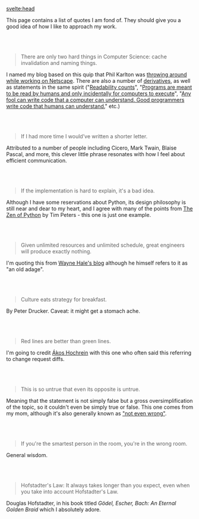<svelte:head>
  <title>Quotes I appreciate</title>
</svelte:head>

This page contains a list of quotes I am fond of. They should give you a good idea of how I like to approach my work.

<div id="quotes">

> There are only two hard things in Computer Science: cache invalidation and naming things.

I named my blog based on this quip that Phil Karlton was [throwing around while working on Netscape](https://www.karlton.org/2017/12/naming-things-hard).
There are also a number of [derivatives](https://martinfowler.com/bliki/TwoHardThings.html), as well as statements in the same spirit ("[Readability counts](https://peps.python.org/pep-0020/)", "[Programs are meant to be read by humans and only incidentally for computers to execute](https://www.goodreads.com/quotes/6086714-programs-are-meant-to-be-read-by-humans-and-only)", "[Any fool can write code that a computer can understand. Good programmers write code that humans can understand.](https://en.wikiquote.org/wiki/Martin_Fowler)" etc.)

> If I had more time I would’ve written a shorter letter.

Attributed to a number of people including Cicero, Mark Twain, Blaise Pascal, and more, this clever little phrase resonates with how I feel about efficient communication.

> If the implementation is hard to explain, it's a bad idea.

Although I have some reservations about Python, its design philosophy is still near and dear to my heart, and I agree with many of the points from [The Zen of Python](https://peps.python.org/pep-0020/) by Tim Peters - this one is just one example.

> Given unlimited resources and unlimited schedule, great engineers will produce exactly nothing.

I'm quoting this from [Wayne Hale's blog](https://waynehale.wordpress.com/2012/10/07/after-ten-years-the-tyranny-of-requirements/) although he himself refers to it as "an old adage".

> Culture eats strategy for breakfast.

By Peter Drucker.
Caveat: it might get a stomach ache.

> Red lines are better than green lines.

I'm going to credit [Ákos Hochrein](https://www.linkedin.com/in/akoshochrein/) with this one who often said this referring to change request diffs.

> This is so untrue that even its opposite is untrue.

Meaning that the statement is not simply false but a gross oversimplification of the topic, so it couldn't even be
simply true or false. This one comes from my mom, although it's also generally known as ["not even wrong"](https://rationalwiki.org/wiki/Not_even_wrong).

> If you're the smartest person in the room, you're in the wrong room.

General wisdom.

> Hofstadter's Law: It always takes longer than you expect, even when you take into account Hofstadter's Law.

Douglas Hofstadter, in his book titled _Gödel, Escher, Bach: An Eternal Golden Braid_ which I absolutely adore. 
</div>

<style>
  #quotes blockquote {
    margin-top: 4rem;
  }
</style>
